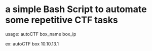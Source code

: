 # a simple Bash Script to automate some repetitive CTF tasks

usage: autoCTF box_name box_ip

ex: autoCTF box 10.10.13.1
